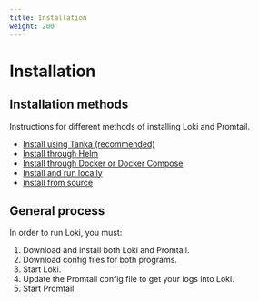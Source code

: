 ```yaml
---
title: Installation
weight: 200
---
```

# Installation

## Installation methods

Instructions for different methods of installing Loki and Promtail.

- [Install using Tanka (recommended)](tanka/)
- [Install through Helm](helm/)
- [Install through Docker or Docker Compose](docker/)
- [Install and run locally](local/)
- [Install from source](install-from-source/)

## General process

In order to run Loki, you must:

1. Download and install both Loki and Promtail.
1. Download config files for both programs.
1. Start Loki.
1. Update the Promtail config file to get your logs into Loki.
1. Start Promtail.
